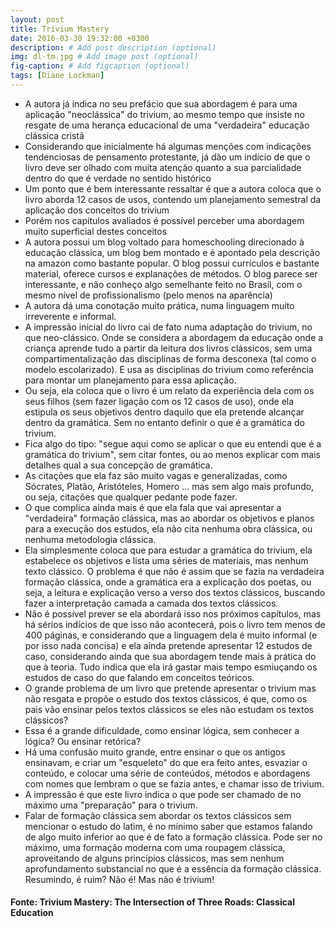 ```yaml
---
layout: post
title: Trivium Mastery
date: 2016-03-30 19:32:00 +0300
description: # Add post description (optional)
img: dl-tm.jpg # Add image post (optional)
fig-caption: # Add figcaption (optional)
tags: [Diane Lockman]
---
```


 * A autora já indica no seu prefácio que sua abordagem é para uma aplicação "neoclássica" do trivium, ao mesmo tempo que insiste no resgate de uma herança educacional de uma "verdadeira" educação clássica cristã
 * Considerando que inicialmente há algumas menções com indicações tendenciosas de pensamento protestante, já dão um indício de que o livro deve ser olhado com muita atenção quanto a sua parcialidade dentro do que é verdade no sentido histórico
 * Um ponto que é bem interessante ressaltar é que a autora coloca que o livro aborda 12 casos de usos, contendo um planejamento semestral da aplicação dos conceitos do trivium
 * Porém nos capítulos avaliados é possível perceber uma abordagem muito superficial destes conceitos
 * A autora possui um blog voltado para homeschooling direcionado à educação clássica, um blog bem montado e é apontado pela descrição na amazon como bastante popular. O blog possui currículos e bastante material, oferece cursos e explanações de métodos. O blog parece ser interessante, e não conheço algo semelhante feito no Brasil, com o mesmo nível de profissionalismo (pelo menos na aparência)
 * A autora dá uma conotação muito prática, numa linguagem muito irreverente e informal. 
 * A impressão inicial do livro cai de fato numa adaptação do trivium, no que neo-clássico. Onde se considera a abordagem da educação onde a criança aprende tudo a partir da leitura dos livros clássicos, sem uma compartimentalização das disciplinas de forma desconexa (tal como o modelo escolarizado).  E usa as disciplinas do trivium como referência para montar um planejamento para essa aplicação. 
 * Ou seja, ela coloca que o livro é um relato da experiência dela com os seus filhos (sem fazer ligação com os 12 casos de uso), onde ela estipula os seus objetivos dentro daquilo que ela pretende alcançar dentro da gramática. Sem no entanto definir o que é a gramática do trivium.
 * Fica algo do tipo: "segue aqui como se aplicar o que eu entendi que é a gramática do trivium", sem citar fontes, ou ao menos explicar com mais detalhes qual a sua concepção de gramática.
 * As citações que ela faz são muito vagas e generalizadas, como Sócrates, Platão, Aristóteles, Homero ... mas sem algo mais profundo, ou seja, citações que qualquer pedante pode fazer.
 * O que complica ainda mais é que ela fala que vai apresentar a "verdadeira" formação clássica, mas ao abordar os objetivos e planos para a execução dos estudos, ela não cita nenhuma obra clássica, ou nenhuma metodologia clássica.
 * Ela simplesmente coloca que para estudar a gramática do trivium, ela estabelece os objetivos e lista uma séries de materiais, mas nenhum texto clássico. O problema é que não é assim que se fazia na verdadeira formação clássica, onde a gramática era a explicação dos poetas, ou seja, a leitura e explicação verso a verso dos textos clássicos, buscando fazer a interpretação camada a camada dos textos clássicos.
 * Não é possível prever se ela abordará isso nos próximos capítulos, mas há sérios indícios de que isso não acontecerá, pois o livro tem menos de 400 páginas, e considerando que a linguagem dela é muito informal (e por isso nada concisa) e ela ainda pretende apresentar 12 estudos de caso, considerando ainda que sua abordagem tende mais à prática do que à teoria. Tudo indica que ela irá gastar mais tempo esmiuçando os estudos de caso do que falando em conceitos teóricos.
 * O grande problema de um livro que pretende apresentar o trivium mas não resgata e propõe o estudo dos textos clássicos, é que, como os pais vão ensinar pelos textos clássicos se eles não estudam os textos clássicos?
 * Essa é a grande dificuldade, como ensinar lógica, sem conhecer a lógica? Ou ensinar retórica?
 * Há uma confusão muito grande, entre ensinar o que os antigos ensinavam, e criar um "esqueleto" do que era feito antes, esvaziar o conteúdo, e colocar uma série de conteúdos, métodos e abordagens com nomes que lembram o que se fazia antes, e chamar isso de trivium.
 * A impressão é que este livro indica o que pode ser chamado de no máximo uma "preparação" para o trivium.
 * Falar de formação clássica sem abordar os textos clássicos sem mencionar o estudo do latim, é no mínimo saber que estamos falando de algo muito inferior ao que é de fato a formação clássica. Pode ser no máximo, uma formação moderna com uma roupagem clássica, aproveitando de alguns princípios clássicos, mas sem nenhum aprofundamento substancial no que é a essência da formação clássica. Resumindo, é ruim? Não é! Mas não é trivium!

#### Fonte:  Trivium Mastery: The Intersection of Three Roads: Classical Education ####